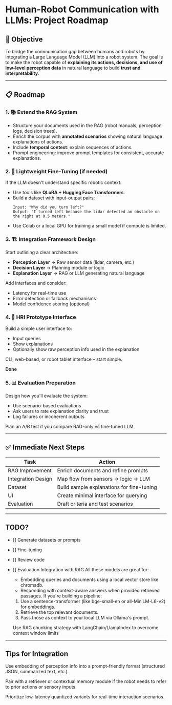 # Human-Robot Communication with LLMs: Project Roadmap

## 🎯 Objective

To bridge the communication gap between humans and robots by integrating a Large Language Model (LLM) into a robot system. The goal is to make the robot capable of **explaining its actions, decisions, and use of low-level perception data** in natural language to build **trust and interpretability**.

---

## 📋 Roadmap

### 1. 📚 Extend the RAG System

- Structure your documents used in the RAG (robot manuals, perception logs, decision trees).
- Enrich the corpus with **annotated scenarios** showing natural language explanations of actions.
- Include **temporal context**: explain sequences of actions.
- Prompt engineering: improve prompt templates for consistent, accurate explanations.

### 2. 🧠 Lightweight Fine-Tuning (if needed)

If the LLM doesn't understand specific robotic context:

- Use tools like **QLoRA + Hugging Face Transformers**.
- Build a dataset with input-output pairs:
  ```
  Input: "Why did you turn left?"
  Output: "I turned left because the lidar detected an obstacle on the right at 0.5 meters."
  ```
- Use Colab or a local GPU for training a small model if compute is limited.

### 3. 🏗️ Integration Framework Design

Start outlining a clear architecture:

- **Perception Layer** -> Raw sensor data (lidar, camera, etc.)
- **Decision Layer** -> Planning module or logic
- **Explanation Layer** -> RAG or LLM generating natural language

Add interfaces and consider:
- Latency for real-time use
- Error detection or fallback mechanisms
- Model confidence scoring (optional)

### 4. 💬 HRI Prototype Interface

Build a simple user interface to:
- Input queries
- Show explanations
- Optionally show raw perception info used in the explanation

CLI, web-based, or robot tablet interface – start simple.

**Done**

### 5. 📊 Evaluation Preparation

Design how you'll evaluate the system:
- Use scenario-based evaluations
- Ask users to rate explanation clarity and trust
- Log failures or incoherent outputs

Plan an A/B test if you compare RAG-only vs fine-tuned LLM.

---

## ✅ Immediate Next Steps

| Task | Action |
|------|--------|
| RAG Improvement | Enrich documents and refine prompts |
| Integration Design | Map flow from sensors → logic → LLM |
| Dataset | Build sample explanations for fine-tuning |
| UI | Create minimal interface for querying |
| Evaluation | Draft criteria and test scenarios |

---

## TODO?

- [] Generate datasets or prompts
- [] Fine-tuning
- [] Review code
- [] Evaluation
Integration with RAG
  All these models are great for:
  * Embedding queries and documents using a local vector store like chromadb.
  * Responding with context-aware answers when provided retrieved passages.
  If you're building a pipeline:
  1. Use a sentence-transformer (like bge-small-en or all-MiniLM-L6-v2) for embeddings.
  2. Retrieve the top relevant documents.
  3. Pass those as context to your local LLM via Ollama's prompt.

  Use RAG chunking strategy with LangChain/LlamaIndex to overcome context window limits

---

## Tips for Integration
Use embedding of perception info into a prompt-friendly format (structured JSON, summarized text, etc.).

Pair with a retriever or contextual memory module if the robot needs to refer to prior actions or sensory inputs.

Prioritize low-latency quantized variants for real-time interaction scenarios.
